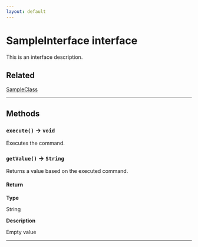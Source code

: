 ```yaml
---
layout: default
---
```

# SampleInterface interface

This is an interface description.

## Related

[SampleClass](../Sample-Classes/SampleClass.md)

---
## Methods
### `execute()` → `void`

Executes the command.

### `getValue()` → `String`

Returns a value based on the executed command.

#### Return

**Type**

String

**Description**

Empty value

---
